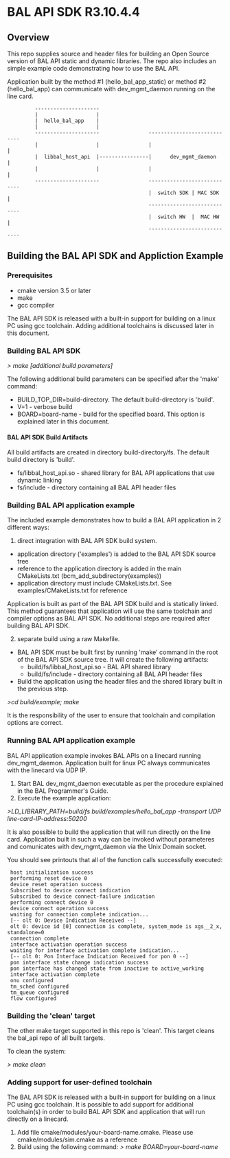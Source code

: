 
# BAL API SDK R3.10.4.4

## Overview
This repo supplies source and header files for building an Open Source version of BAL API
static and dynamic libraries.
The repo also includes an simple example code demonstrating how to use the BAL API.

Application built by the method #1 (hello_bal_app_static) or method #2 (hello_bal_app) can communicate with dev_mgmt_daemon
running on the line card.

             ---------------------
             |                   |
             |  hello_bal_app    |
             |                   |
             ---------------------                ----------------------------
             |                   |                |                          |
             |  libbal_host_api  |----------------|      dev_mgmt_daemon     |
             |                   |                |                          |
             ---------------------                ----------------------------
                                                  |  switch SDK | MAC SDK    |
                                                  ----------------------------
                                                  |  switch HW  |  MAC HW    |
                                                  ----------------------------

## Building the BAL API SDK and Appliction Example

### Prerequisites

* cmake version 3.5 or later
* make
* gcc compiler

The BAL API SDK is released with a built-in support for building on a linux PC using gcc toolchain.
Adding additional toolchains is discussed later in this document.

### Building BAL API SDK

*\> make [additional build parameters]*

The following additional build parameters can be specified after the 'make' command:
* BUILD_TOP_DIR=build-directory. The default build-directory is 'build'.
* V=1 - verbose build
* BOARD=board-name - build for the specified board. This option is explained later in this document.

#### BAL API SDK Build Artifacts

All build artifacts are created in directory build-directory/fs. The default build directory is 'build'.
* fs/libbal_host_api.so - shared library for BAL API applications that use dynamic linking
* fs/include - directory containing all BAL API header files

### Building BAL API application example

The included example demonstrates how to build a BAL API application in 2 different ways:

1. direct integration with BAL API SDK build system.
* application directory ('examples') is added to the BAL API SDK source tree
* reference to the application directory is added in the main CMakeLists.txt (bcm_add_subdirectory(examples))
* application directory must include CMakeLists.txt. See examples/CMakeLists.txt for reference

Application is built as part of the BAL API SDK build and is statically linked.
This method guarantees that application will use the same toolchain and compiler options as BAL API SDK.
No additional steps are required after building BAL API SDK.

2. separate build using a raw Makefile.
* BAL API SDK must be built first by running 'make' command in the root of the BAL API SDK source tree. It will create the following artifacts:
  * build/fs/libbal_host_api.so - BAL API shared library
  * build/fs/include - directory containing all BAL API header files
* Build the application using the header files and the shared library built in the previous step.

*\>cd build/example; make*

It is the responsibility of the user to ensure that toolchain and compilation options are correct.

### Running BAL API application example

BAL API application example invokes BAL APIs on a linecard running dev_mgmt_daemon.
Application built for linux PC always communicates with the linecard via UDP IP.

1. Start BAL dev_mgmt_daemon executable as per the procedure explained in the BAL Programmer's Guide.
2. Execute the example application:

*\>LD_LIBRARY_PATH=build/fs build/examples/hello_bal_app -transport UDP line-card-IP-address:50200*

It is also possible to build the application that will run directly on the line card.
Application built in such a way can be invoked without parameteres and comunicates with dev_mgmt_daemon via
the Unix Domain socket.

You should see printouts that all of the function calls successfully executed:

```
 host initialization success
 performing reset device 0
 device reset operation success
 Subscribed to device connect indication
 Subscribed to device connect-failure indication
 performing connect device 0
 device connect operation success
 waiting for connection complete indication...
 [-- olt 0: Device Indication Received --]
 olt 0: device id [0] connection is complete, system_mode is xgs__2_x, standalone=0
 connection complete
 interface activation operation success
 waiting for interface activation complete indication...
 [-- olt 0: Pon Interface Indication Received for pon 0 --]
 pon interface state change indication success
 pon interface has changed state from inactive to active_working
 interface activation complete
 onu configured
 tm_sched configured
 tm_queue configured
 flow configured
```

### Building the 'clean' target

The other make target supported in this repo is 'clean'.  This target cleans the bal_api repo of all built targets.

To clean the system:

*\> make clean*

### Adding support for user-defined toolchain

The BAL API SDK is released with a built-in support for building on a linux PC using gcc toolchain.
It is possible to add support for additional toolchain(s) in order to build BAL API SDK and application
that will run directly on a linecard.

1. Add file cmake/modules/your-board-name.cmake. Please use cmake/modules/sim.cmake as a reference
2. Build using the following command:
*\> make BOARD=your-board-name*
